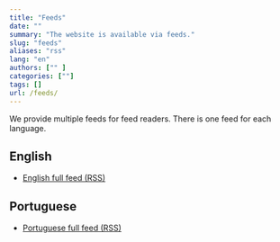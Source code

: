 ```yaml
---
title: "Feeds"
date: ""
summary: "The website is available via feeds."
slug: "feeds"
aliases: "rss"
lang: "en"
authors: ["" ]
categories: [""]
tags: []
url: /feeds/
---
```


We provide multiple feeds for feed readers. There is one feed for each language.


## English

- [English full feed (RSS)](/posts/index.xml)

## Portuguese

- [Portuguese full feed (RSS)](/pt/posts/index.xml)